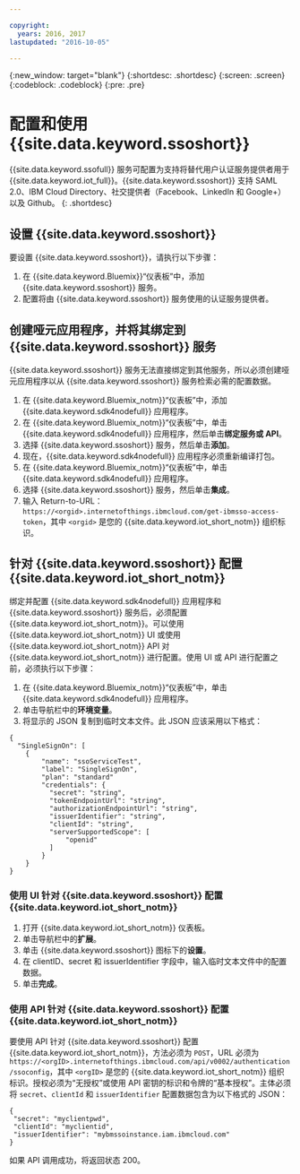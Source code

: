 ```yaml
---

copyright:
  years: 2016, 2017
lastupdated: "2016-10-05"

---
```


{:new_window: target="blank"}
{:shortdesc: .shortdesc}
{:screen: .screen}
{:codeblock: .codeblock}
{:pre: .pre}

# 配置和使用 {{site.data.keyword.ssoshort}}

{{site.data.keyword.ssofull}} 服务可配置为支持将替代用户认证服务提供者用于 {{site.data.keyword.iot_full}}。{{site.data.keyword.ssoshort}} 支持 SAML 2.0、IBM Cloud Directory、社交提供者（Facebook、LinkedIn 和 Google+）以及 Github。
{: .shortdesc}

## 设置 {{site.data.keyword.ssoshort}}

要设置 {{site.data.keyword.ssoshort}}，请执行以下步骤：

1. 在 {{site.data.keyword.Bluemix}}“仪表板”中，添加 {{site.data.keyword.ssoshort}} 服务。
2. 配置将由 {{site.data.keyword.ssoshort}} 服务使用的认证服务提供者。

## 创建哑元应用程序，并将其绑定到 {{site.data.keyword.ssoshort}} 服务

{{site.data.keyword.ssoshort}} 服务无法直接绑定到其他服务，所以必须创建哑元应用程序以从 {{site.data.keyword.ssoshort}} 服务检索必需的配置数据。

1. 在 {{site.data.keyword.Bluemix_notm}}“仪表板”中，添加 {{site.data.keyword.sdk4nodefull}} 应用程序。
2. 在 {{site.data.keyword.Bluemix_notm}}“仪表板”中，单击 {{site.data.keyword.sdk4nodefull}} 应用程序，然后单击**绑定服务或 API**。
3. 选择 {{site.data.keyword.ssoshort}} 服务，然后单击**添加**。
4. 现在，{{site.data.keyword.sdk4nodefull}} 应用程序必须重新编译打包。
5. 在 {{site.data.keyword.Bluemix_notm}}“仪表板”中，单击 {{site.data.keyword.sdk4nodefull}} 应用程序。
6. 选择 {{site.data.keyword.ssoshort}} 服务，然后单击**集成**。
7. 输入 Return-to-URL：`https://<orgid>.internetofthings.ibmcloud.com/get-ibmsso-access-token`，其中 `<orgid>` 是您的 {{site.data.keyword.iot_short_notm}} 组织标识。

## 针对 {{site.data.keyword.ssoshort}} 配置 {{site.data.keyword.iot_short_notm}}

绑定并配置 {{site.data.keyword.sdk4nodefull}} 应用程序和 {{site.data.keyword.ssoshort}} 服务后，必须配置 {{site.data.keyword.iot_short_notm}}。可以使用 {{site.data.keyword.iot_short_notm}} UI 或使用 {{site.data.keyword.iot_short_notm}} API 对 {{site.data.keyword.iot_short_notm}} 进行配置。使用 UI 或 API 进行配置之前，必须执行以下步骤：

1. 在 {{site.data.keyword.Bluemix_notm}}“仪表板”中，单击 {{site.data.keyword.sdk4nodefull}} 应用程序。
2. 单击导航栏中的**环境变量**。
3. 将显示的 JSON 复制到临时文本文件。此 JSON 应该采用以下格式：
```
{
  "SingleSignOn": [
    {
        "name": "ssoServiceTest",
        "label": "SingleSignOn",
        "plan": "standard"
        "credentials": {
          "secret": "string",
          "tokenEndpointUrl": "string",
          "authorizationEndpointUrl": "string",
          "issuerIdentifier": "string",
          "clientId": "string",
          "serverSupportedScope": [
              "openid"
          ]
        }
    }
}
```

### 使用 UI 针对 {{site.data.keyword.ssoshort}} 配置 {{site.data.keyword.iot_short_notm}}

1. 打开 {{site.data.keyword.iot_short_notm}} 仪表板。
2. 单击导航栏中的**扩展**。
3. 单击 {{site.data.keyword.ssoshort}} 图标下的**设置**。
4. 在 clientID、secret 和 issuerIdentifier 字段中，输入临时文本文件中的配置数据。
5. 单击**完成**。

### 使用 API 针对 {{site.data.keyword.ssoshort}} 配置 {{site.data.keyword.iot_short_notm}}

要使用 API 针对 {{site.data.keyword.ssoshort}} 配置 {{site.data.keyword.iot_short_notm}}，方法必须为 `POST`，URL 必须为 `https://<orgID>.internetofthings.ibmcloud.com/api/v0002/authentication/ssoconfig`，其中 `<orgID>` 是您的 {{site.data.keyword.iot_short_notm}} 组织标识。授权必须为“无授权”或使用 API 密钥的标识和令牌的“基本授权”。主体必须将 `secret`、`clientId` 和 `issuerIdentifier` 配置数据包含为以下格式的 JSON：
```
{
 "secret": "myclientpwd",
 "clientId": "myclientid",
 "issuerIdentifier": "mybmssoinstance.iam.ibmcloud.com"
}
```

如果 API 调用成功，将返回状态 200。
